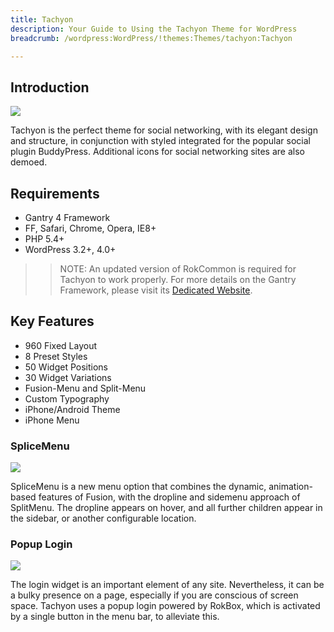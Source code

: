```yaml
---
title: Tachyon
description: Your Guide to Using the Tachyon Theme for WordPress
breadcrumb: /wordpress:WordPress/!themes:Themes/tachyon:Tachyon

---
```


Introduction
-----

![][theme]

Tachyon is the perfect theme for social networking, with its elegant design and structure, in conjunction with styled integrated for the popular social plugin BuddyPress. Additional icons for social networking sites are also demoed.

Requirements
-----

* Gantry 4 Framework
* FF, Safari, Chrome, Opera, IE8+
* PHP 5.4+
* WordPress 3.2+, 4.0+

>> NOTE: An updated version of RokCommon is required for Tachyon to work properly. For more details on the Gantry Framework, please visit its [Dedicated Website][gantry].

Key Features
-----

* 960 Fixed Layout
* 8 Preset Styles
* 50 Widget Positions
* 30 Widget Variations
* Fusion-Menu and Split-Menu
* Custom Typography
* iPhone/Android Theme
* iPhone Menu

### SpliceMenu

![][splice]

SpliceMenu is a new menu option that combines the dynamic, animation-based features of Fusion, with the dropline and sidemenu approach of SplitMenu. The dropline appears on hover, and all further children appear in the sidebar, or another configurable location.

### Popup Login

![][popup]

The login widget is an important element of any site. Nevertheless, it can be a bulky presence on a page, especially if you are conscious of screen space. Tachyon uses a popup login powered by RokBox, which is activated by a single button in the menu bar, to alleviate this.

[gantry]: http://gantry.org/
[gantry_install]: ../../start/gantry.md
[theme]: assets/tachyon.jpeg
[responsive]: assets/responsive.jpg
[splice]: assets/splice.jpg
[popup]: assets/popup.jpg
[roksprocket3]: assets/roksprocket_3.jpg
[roksprocket4]: assets/roksprocket_4.jpg
[gantry4]: assets/gantry4.jpg
[bootstrap]: http://twitter.github.com/bootstrap/
